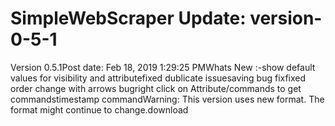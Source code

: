 # SimpleWebScraper Update: version-0-5-1

Version 0.5.1Post date: Feb 18, 2019 1:29:25 PMWhats New :-show default values for visibility and attributefixed dublicate issuesaving bug fixfixed order change with arrows bugright click on Attribute/commands to get commandstimestamp commandWarning: This version uses new format. The format might continue to change.download
